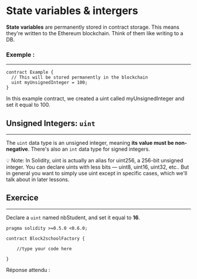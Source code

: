 # State variables & intergers

**State variables** are permanently stored in contract storage. This means they're written to the Ethereum blockchain. Think of them like writing to a DB.

### Exemple :

---

```solidity
contract Example {
  // This will be stored permanently in the blockchain
  uint myUnsignedInteger = 100;
}
```

In this example contract, we created a uint called myUnsignedInteger and set it equal to 100.

## **Unsigned Integers: `uint`**

---

The `uint` data type is an unsigned integer, meaning **its value must be non-negative**. There's also an `int` data type for signed integers.

<aside>
💡 Note: In Solidity, uint is actually an alias for uint256, a 256-bit unsigned integer. You can declare uints with less bits — uint8, uint16, uint32, etc.. But in general you want to simply use uint except in specific cases, which we'll talk about in later lessons.

</aside>

## Exercice

---

Declare a `uint` named nbStudent, and set it equal to **16**.

```solidity
pragma solidity >=0.5.0 <0.6.0;

contract Block2schoolFactory {

    //type your code here

}
```

Réponse attendu :